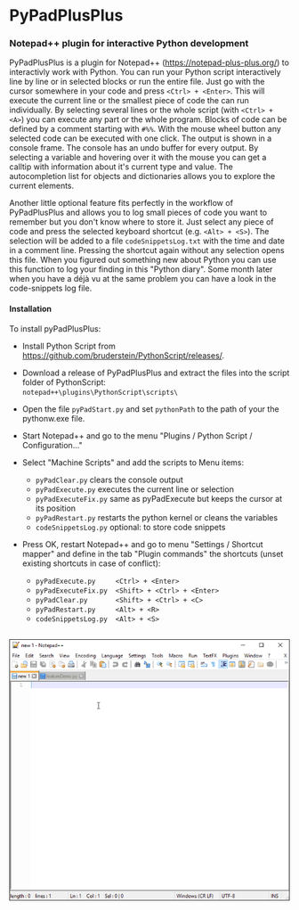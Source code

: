 # PyPadPlusPlus
### Notepad++ plugin for interactive Python development

PyPadPlusPlus is a plugin for Notepad++ (https://notepad-plus-plus.org/) to interactivly work with Python. You can run your Python script interactively line by line or in selected blocks or run the entire file. Just go with the cursor somewhere in your code and press `<Ctrl> + <Enter>`. This will execute the current line or the smallest piece of code the can run individually. By selecting several lines or the whole script (with `<Ctrl> + <A>`) you can execute any part or the whole program. Blocks of code can be defined by a comment starting with `#%%`. With the mouse wheel button any selected code can be executed with one click. The output is shown in a console frame. The console has an undo buffer for every output. By selecting a variable and hovering over it with the mouse you can get a calltip with information about it's current type and value. The autocompletion list for objects and dictionaries allows you to explore the current elements.

Another little optional feature fits perfectly in the workflow of PyPadPlusPlus and allows you to log small pieces of code you want to remember but you don't know where to store it. Just select any piece of code and press the selected keyboard shortcut (e.g. `<Alt> + <S>`). The selection will be added to a file `codeSnippetsLog.txt` with the time and date in a comment line. Pressing the shortcut again without any selection opens this file. When you figured out something new about Python you can use this function to log your finding in this "Python diary". Some month later when you have a déjà vu at the same problem you can have a look in the code-snippets log file.

#### Installation

To install pyPadPlusPlus:
* Install Python Script from https://github.com/bruderstein/PythonScript/releases/.
* Download a release of PyPadPlusPlus and extract the files into the script folder of PythonScript:
  <br>`notepad++\plugins\PythonScript\scripts\`
* Open the file `pyPadStart.py` and set `pythonPath` to the path of your the pythonw.exe file.
* Start Notepad++ and go to the menu "Plugins / Python Script / Configuration..."
* Select "Machine Scripts" and add the scripts to Menu items:
  * `pyPadClear.py` clears the console output
  * `pyPadExecute.py` executes the current line or selection
  * `pyPadExecuteFix.py` same as pyPadExecute but keeps the cursor at its position
  * `pyPadRestart.py`  restarts the python kernel or cleans the variables
  * `codeSnippetsLog.py`  optional: to store code snippets
* Press OK, restart Notepad++ and go to menu "Settings / Shortcut mapper" and define in the tab "Plugin commands" the shortcuts (unset existing shortcuts in case of conflict):
  * `pyPadExecute.py     <Ctrl> + <Enter>`
  * `pyPadExecuteFix.py  <Shift> + <Ctrl> + <Enter>`
  * `pyPadClear.py       <Shift> + <Ctrl> + <C>`
  * `pyPadRestart.py     <Alt> + <R>`
  * `codeSnippetsLog.py  <Alt> + <S>`
  
  ##
  
<img src="https://raw.githubusercontent.com/bitagoras/PyPadPlusPlus/master/pyPadDemo.gif">  
